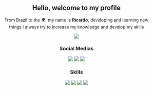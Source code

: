 <!--
**RicardoBrasileiro/RicardoBrasileiro** is a ✨ _special_ ✨ repository because its `README.md` (this file) appears on your GitHub profile.
-->
<h2 align="center">Hello, welcome to my profile</h2>

<p align="center">From Brazil to the 🌍, my name is <strong>Ricardo</strong>, developing and learning new things I always try to increase my knowledge and develop my skills</p>

<p align="center">
  <img src="https://github-readme-stats.vercel.app/api?username=ricardobgx&&show_icons=true&title_color=FFFFFF&icon_color=FFFFFF&text_color=FFFFFF&bg_color=0D1117&border_color=FFFFFF">
</p>

<h3 align="center">Social Medias</h3>

<p align="center">
  <a href="https://www.linkedin.com/in/ricardobgx"><img src="https://img.shields.io/badge/linkedin-0D1117.svg?&style=for-the-badge&logo=linkedin&logoColor=white"></a>
  <a href="https://twitter.com/ricardobgx"><img src="https://img.shields.io/badge/twitter-0D1117.svg?&style=for-the-badge&logo=twitter&logoColor=white"></a>
  <a href="https://www.instagram.com/ricardobgx"><img src="https://img.shields.io/badge/instagram-0D1117.svg?&style=for-the-badge&logo=instagram&logoColor=white"></a>
</p>

<h3 align="center">Skills</h3>

<p align="center">
  <img src="https://img.shields.io/badge/TypeScript-0D1117?style=for-the-badge&logo=typescript&logoColor=white">
  <img src="https://img.shields.io/badge/React_Native-0D1117?style=for-the-badge&logo=react&logoColor=white">
  <img src="https://img.shields.io/badge/React-0D1117?style=for-the-badge&logo=react&logoColor=white">
  <img src="https://img.shields.io/badge/Vue.js-0D1117?style=for-the-badge&logo=vue.js&logoColor=white">
</p>
